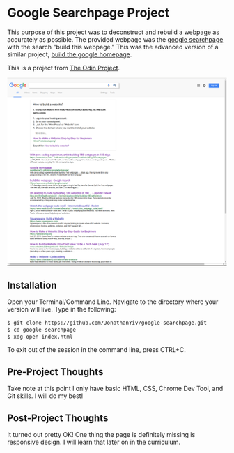 # Google Searchpage Project

This purpose of this project was to deconstruct and rebuild a webpage as accurately as possible.
The provided webpage was the [google searchpage](https://www.google.com/search?q=build+this+webpage) with the search "build this webpage."
This was the advanced version of a similar project, [build the google homepage](https://github.com/JonathanYiv/google-homepage).

This is a project from [The Odin Project](https://www.theodinproject.com/courses/web-development-101/lessons/html-css).

![Google Searchpage](/images/demo.png)

## Installation

Open your Terminal/Command Line. Navigate to the directory where your version will live. Type in the following:

```
$ git clone https://github.com/JonathanYiv/google-searchpage.git
$ cd google-searchpage
$ xdg-open index.html
```

To exit out of the session in the command line, press CTRL+C.

## Pre-Project Thoughts

Take note at this point I only have basic HTML, CSS, Chrome Dev Tool, and Git skills.
I will do my best!

## Post-Project Thoughts

It turned out pretty OK!
One thing the page is definitely missing is responsive design.
I will learn that later on in the curriculum.
